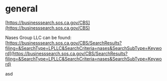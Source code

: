 # general

[https://businesssearch.sos.ca.gov/CBS](https://businesssearch.sos.ca.gov/CBS)

Nases Group LLC can be found: [https://businesssearch.sos.ca.gov/CBS/SearchResults?filing=&SearchType=LPLLC&SearchCriteria=nases&SearchSubType=Keyword](https://businesssearch.sos.ca.gov/CBS/SearchResults?filing=&SearchType=LPLLC&SearchCriteria=nases&SearchSubType=Keyword)

asd







